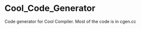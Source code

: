 Cool_Code_Generator
===================
Code generator for Cool Compiler. Most of the code is in cgen.cc
